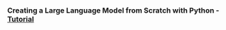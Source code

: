 

### Creating a Large Language Model from Scratch with Python - [Tutorial](https://www.youtube.com/watch?v=UU1WVnMk4E8&t=18596s)